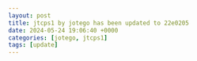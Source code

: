 ```yaml
---
layout: post
title: jtcps1 by jotego has been updated to 22e0205
date: 2024-05-24 19:06:40 +0000
categories: [jotego, jtcps1]
tags: [update]
---
```


